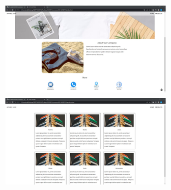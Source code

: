 ![HOME](README.assets/HOME-16620174143601.jpg)

![PRODUCTS](README.assets/PRODUCTS-16620174166213.jpg)